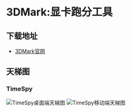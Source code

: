 # 3DMark:显卡跑分工具
## 下载地址
- [3DMark官网](https://www.3dmark.com/)

## 天梯图
### TimeSpy
![TimeSpy桌面端天梯图](https://i0.hdslb.com/bfs/new_dyn/0b506d71fdf0d47cf0e9a1cd431b3d0925324092.jpg)
![TimeSpy移动端天梯图](https://i0.hdslb.com/bfs/new_dyn/acc35deb54b6e5e61045bacc7876869d25324092.jpg)
